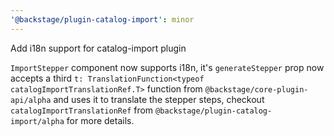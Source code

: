 ```yaml
---
'@backstage/plugin-catalog-import': minor
---
```


Add i18n support for catalog-import plugin

`ImportStepper` component now supports i18n, it's `generateStepper` prop now
accepts a third `t: TranslationFunction<typeof catalogImportTranslationRef.T>`
function from `@backstage/core-plugin-api/alpha` and uses it to translate the
stepper steps, checkout `catalogImportTranslationRef` from `@backstage/plugin-catalog-import/alpha`
for more details.
